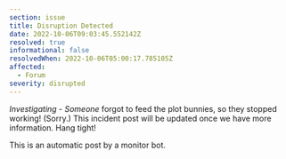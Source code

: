 ```yaml
---
section: issue
title: Disruption Detected
date: 2022-10-06T09:03:45.552142Z
resolved: true
informational: false
resolvedWhen: 2022-10-06T05:00:17.785105Z
affected:
  - Forum
severity: disrupted
---
```

*Investigating* - _Someone_ forgot to feed the plot bunnies, so they stopped working! (Sorry.) This incident post will be updated once we have more information. Hang tight!

This is an automatic post by a monitor bot.
        